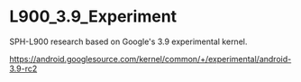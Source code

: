 L900_3.9_Experiment
===================

SPH-L900 research based on Google's 3.9 experimental kernel.

https://android.googlesource.com/kernel/common/+/experimental/android-3.9-rc2
